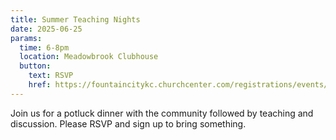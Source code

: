 ```yaml
---
title: Summer Teaching Nights
date: 2025-06-25
params:
  time: 6-8pm
  location: Meadowbrook Clubhouse
  button:
    text: RSVP
    href: https://fountaincitykc.churchcenter.com/registrations/events/2907073
---
```


Join us for a potluck dinner with the community followed by teaching and discussion. Please RSVP and sign up to bring something.
